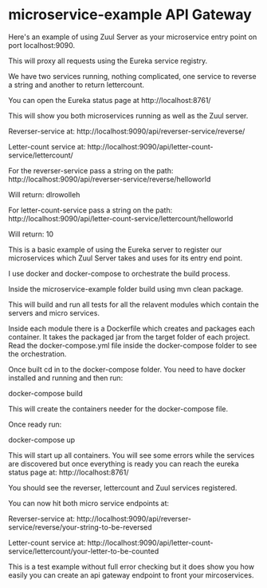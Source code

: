 # microservice-example API Gateway

Here's an example of using Zuul Server as your microservice entry point on port localhost:9090.

This will proxy all requests using the Eureka service registry.

We have two services running, nothing complicated, one service to reverse a string and another to return lettercount.

You can open the Eureka status page at http://localhost:8761/

This will show you both microservices running as well as the Zuul server.

Reverser-service at:
http://localhost:9090/api/reverser-service/reverse/

Letter-count service at:
http://localhost:9090/api/letter-count-service/lettercount/

For the reverser-service pass a string on the path:
http://localhost:9090/api/reverser-service/reverse/helloworld

Will return:
dlrowolleh

For letter-count-service pass a string on the path:
http://localhost:9090/api/letter-count-service/lettercount/helloworld

Will return:
10

This is a basic example of using the Eureka server to register our microservices which Zuul Server takes and uses for its entry end point.

I use docker and docker-compose to orchestrate the build process.  

Inside the microservice-example folder build using mvn clean package.

This will build and run all tests for all the relavent modules which contain the servers and micro services.

Inside each module there is a Dockerfile which creates and packages each container.  It takes the packaged jar from the target folder 
of each project.  Read the docker-compose.yml file inside the docker-compose folder to see the orchestration.

Once built cd in to the docker-compose folder.  You need to have docker installed and running and then run:

docker-compose build

This will create the containers needer for the docker-compose file.

Once ready run:

docker-compose up

This will start up all containers.  You will see some errors while the services are discovered but once everything is ready
you can reach the eureka status page at:
http://localhost:8761/

You should see the reverser, lettercount and Zuul services registered.

You can now hit both micro service endpoints at:

Reverser-service at:
http://localhost:9090/api/reverser-service/reverse/your-string-to-be-reversed

Letter-count service at:
http://localhost:9090/api/letter-count-service/lettercount/your-letter-to-be-counted

This is a test example without full error checking but it does show you how easily you can create an api gateway endpoint to front your mircoservices.
